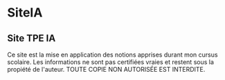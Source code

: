 SiteIA
======

## Site TPE IA ##

Ce site est la mise en application des notions apprises durant mon cursus scolaire.
Les informations ne sont pas certifiées vraies et restent sous la propiété de l'auteur.
TOUTE COPIE NON AUTORISÉE EST INTERDITE.
